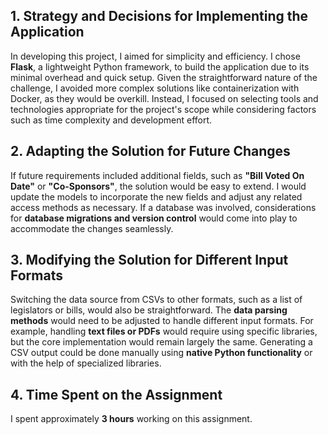 ## 1. Strategy and Decisions for Implementing the Application

In developing this project, I aimed for simplicity and efficiency. I chose **Flask**, a lightweight Python framework, to build the application due to its minimal overhead and quick setup. Given the straightforward nature of the challenge, I avoided more complex solutions like containerization with Docker, as they would be overkill. Instead, I focused on selecting tools and technologies appropriate for the project's scope while considering factors such as time complexity and development effort.

## 2. Adapting the Solution for Future Changes

If future requirements included additional fields, such as **"Bill Voted On Date"** or **"Co-Sponsors"**, the solution would be easy to extend. I would update the models to incorporate the new fields and adjust any related access methods as necessary. If a database was involved, considerations for **database migrations and version control** would come into play to accommodate the changes seamlessly.

## 3. Modifying the Solution for Different Input Formats

Switching the data source from CSVs to other formats, such as a list of legislators or bills, would also be straightforward. The **data parsing methods** would need to be adjusted to handle different input formats. For example, handling **text files or PDFs** would require using specific libraries, but the core implementation would remain largely the same. Generating a CSV output could be done manually using **native Python functionality** or with the help of specialized libraries.

## 4. Time Spent on the Assignment

I spent approximately **3 hours** working on this assignment.
